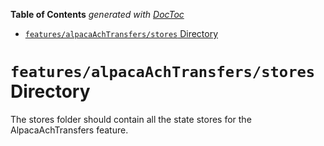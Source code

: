 <!-- START doctoc generated TOC please keep comment here to allow auto update -->
<!-- DON'T EDIT THIS SECTION, INSTEAD RE-RUN doctoc TO UPDATE -->

**Table of Contents** _generated with [DocToc](https://github.com/thlorenz/doctoc)_

- [`features/alpacaAchTransfers/stores` Directory](#featuresalpacaachtransfersstores-directory)

<!-- END doctoc generated TOC please keep comment here to allow auto update -->

# `features/alpacaAchTransfers/stores` Directory

The stores folder should contain all the state stores for the AlpacaAchTransfers feature.
